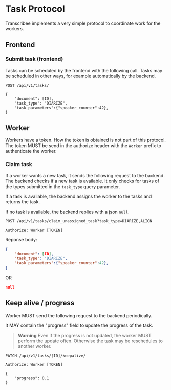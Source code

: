 # Task Protocol

Transcribee implements a very simple protocol to coordinate work for the workers.

## Frontend

### Submit task (frontend)

Tasks can be scheduled by the frontend with the following call.
Tasks may be scheduled in other ways, for example automatically by the backend.

```
POST /api/v1/tasks/

{
    "document": [ID],
    "task_type": "DIARIZE",
    "task_parameters":{"speaker_counter":42},
}
```

## Worker

Workers have a token.
How the token is obtained is not part of this protocol.
The token MUST be send in the authorize header with the `Worker` prefix to authenticate the worker.

### Claim task

If a worker wants a new task, it sends the following request to the backend.
The backend checks if a new task is available.
It only checks for tasks of the types submitted in the `task_type` query parameter.

If a task is available, the backend assigns the worker to the tasks and returns the task.

If no task is available, the backend replies with a json `null`.

```
POST /api/v1/tasks/claim_unassigned_task?task_type=DIARIZE,ALIGN

Authorize: Worker [TOKEN]
```

Reponse body:

```json
{
    "document": [ID],
    "task_type": "DIARIZE",
    "task_parameters":{"speaker_counter":42},
}
```

OR

```json
null
```

## Keep alive / progress

Worker MUST send the following request to the backend periodically.

It MAY contain the "progress" field to update the progress of the task.

> **Warning**
> Even if the progress is not updated, the worker MUST perform the update often.
> Otherwise the task may be reschedules to another worker.

```
PATCH /api/v1/tasks/[ID]/keepalive/

Authorize: Worker [TOKEN]

{
    "progress": 0.1
}
```
